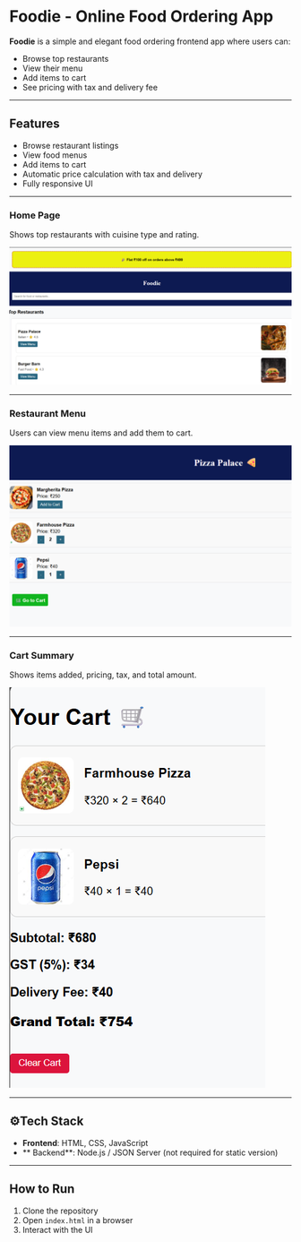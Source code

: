 # Foodie - Online Food Ordering App

**Foodie** is a simple and elegant food ordering frontend app where users can:
- Browse top restaurants
- View their menu
- Add items to cart
- See pricing with tax and delivery fee

---

##  Features

-  Browse restaurant listings
-  View food menus
-  Add items to cart
-  Automatic price calculation with tax and delivery
-  Fully responsive UI

---

###  Home Page
Shows top restaurants with cuisine type and rating.

![Home Page](./screenshots/home.png)

---

###  Restaurant Menu
Users can view menu items and add them to cart.

![Menu Page](./screenshots/menu.png)

---

###  Cart Summary
Shows items added, pricing, tax, and total amount.

![Cart Page](./screenshots/cart.png)

---

## ⚙Tech Stack

- **Frontend**: HTML, CSS, JavaScript
- ** Backend**: Node.js / JSON Server (not required for static version)

---

##  How to Run

1. Clone the repository
2. Open `index.html` in a browser
3. Interact with the UI


